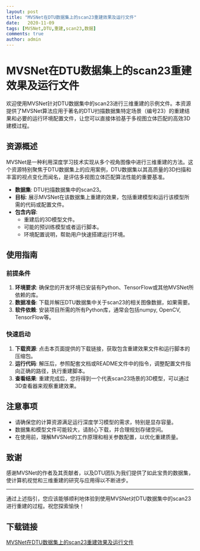 ```yaml
---
layout: post
title: "MVSNet在DTU数据集上的scan23重建效果及运行文件"
date:   2020-11-09
tags: [MVSNet,DTU,重建,scan23,数据]
comments: true
author: admin
---
```

# MVSNet在DTU数据集上的scan23重建效果及运行文件

欢迎使用MVSNet针对DTU数据集中的scan23进行三维重建的示例文件。本资源提供了MVSNet算法应用于著名的DTU扫描数据集特定场景（编号23）的重建结果和必要的运行环境配置文件，让您可以直接体验基于多视图立体匹配的高效3D建模过程。

## 资源概述

MVSNet是一种利用深度学习技术实现从多个视角图像中进行三维重建的方法。这个资源特别聚焦于DTU数据集上的应用案例，DTU数据集以其高质量的3D扫描和丰富的视点变化而闻名，是评估多视图立体匹配算法性能的重要基准。

- **数据集**: DTU扫描数据集中的scan23。
- **目标**: 展示MVSNet在该数据集上重建的效果，包括重建模型和运行该模型所需的代码或配置文件。
- **包含内容**:
  - 重建后的3D模型文件。
  - 可能的预训练模型或者运行脚本。
  - 环境配置说明，帮助用户快速搭建运行环境。

## 使用指南

### 前提条件

1. **环境要求**: 确保您的开发环境已安装有Python、TensorFlow或其他MVSNet所依赖的库。
2. **数据准备**: 下载并解压DTU数据集中关于scan23的相关图像数据，如果需要。
3. **软件依赖**: 安装项目所需的所有Python库，通常会包括numpy, OpenCV, TensorFlow等。

### 快速启动

1. **下载资源**: 点击本页面提供的下载链接，获取包含重建效果文件和运行脚本的压缩包。
2. **运行代码**: 解压后，参照配套文档或README文件中的指令，调整配置文件指向正确的路径，执行重建脚本。
3. **查看结果**: 重建完成后，您将得到一个代表scan23场景的3D模型，可以通过3D查看器来观察重建效果。

## 注意事项

- 请确保您的计算资源满足运行深度学习模型的需求，特别是显存容量。
- 数据集和模型文件可能较大，请耐心下载，并合理规划存储空间。
- 在使用前，理解MVSNet的工作原理和相关参数配置，以优化重建质量。

## 致谢

感谢MVSNet的作者及其贡献者，以及DTU团队为我们提供了如此宝贵的数据集，使计算机视觉和三维重建的研究与应用得以不断进步。

---

通过上述指引，您应该能够顺利地体验到使用MVSNet对DTU数据集中的scan23进行重建的过程。祝您探索愉快！

## 下载链接

[MVSNet在DTU数据集上的scan23重建效果及运行文件](https://pan.quark.cn/s/b031d5877278)